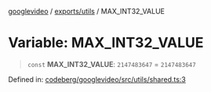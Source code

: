 [googlevideo](../../../README.md) / [exports/utils](../README.md) / MAX\_INT32\_VALUE

# Variable: MAX\_INT32\_VALUE

> `const` **MAX\_INT32\_VALUE**: `2147483647` = `2147483647`

Defined in: [codeberg/googlevideo/src/utils/shared.ts:3](https://github.com/LuanRT/googlevideo/blob/19854137cadaf49fd755394883dfd7fe5fdaba20/src/utils/shared.ts#L3)
